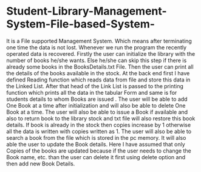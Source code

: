# Student-Library-Management-System-File-based-System-
 It is a File supported Management System. Which means after terminating one time the data is not lost. Whenever we run the program the recently operated data is recovered. Firstly the user can initialize the library with the number of books he/she wants. Else he/she can skip this step if there is already some books in the BooksDetails.txt File. Then the user can print all the details of the books available in the stock. At the back end first I have defined Reading function which reads data from file and store this data in the Linked List. After that head of the Link List is passed to the printing function which prints all the data in the tabular Form and same is for students details to whom Books are issued . The user will be able to add One Book at a time after initialization and will also be able to delete One Book at a time. The user will also be able to issue a Book if available and also to return book to the library stock and txt file will also restore this book details. If book is already in the stock then copies increase by 1 otherwise all the data is written with copies written as 1. The user will also be able to search a book from the file which is stored in the pc memory. It will also able the user to update the Book details. Here I have assumed that only Copies of the books are updated because if the user needs to change the Book name, etc. than the user can delete it first using delete option and then add new Book Details.
